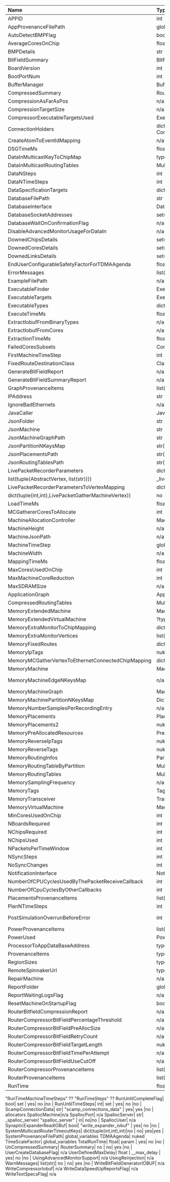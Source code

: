 Name| Type| ASB| Input | Output | Injected | Comment |
:---|:----|:---|:------|:-------|:---------|:--------|
APPID | int | _app_id | yes | no | no |
AppProvenanceFilePath |globals_variables
AutoDetectBMPFlag| bool | "auto_detect_bmp" / False if virtual| yes | yes | no |  allocators
AverageCoresOnChip| float| no | no| yes |no | FindApplicationChipsUsed untested
BMPDetails | str| "bmp_names" / None if virtual | yes| yes | no |   allocators
BitFieldSummary | BitFieldSummary| no | no| yes | no | BitFieldCompressorReport tested
BoardVersion | int | "version" | yes | yes | no |  allocators
BootPortNum| int| "boot_connection_port_num" | yes| yes |no |  allocators
BufferManager| BufferManager| _buffer_manager | yes| yes |no |
CompressedSummary| RouterSummary| no | no| yes |no|CompressedRouterSummaryReport triggered via cfg
CompressionAsFarAsPos| n/a
CompressionTargetSize| n/a
CompressorExecutableTargetsUsed| ExecutableTargets| no | no| yes |no | 3 algorithms
ConnectionHolders|  dict(tuple(ProjectionApplicationEdge, SynapseInformation), ConnectionHolder| no | 1| 1 |no | 
CreateAtomToEventIdMapping| n/a
DSGTimeMs| float| _dsg_time | 1| 1 |no | FinaliseTimingData?
DataInMulticastKeyToChipMap| typdict(tuple(int,int),int)| no | no| out |yes | 
DataInMulticastRoutingTables| MulticastRoutingTables| no | no| yes |yes |
DataNSteps | int | _max_run_time_steps | no| out |yes | same as  DataNTimeSteps
DataNTimeSteps| int| _max_run_time_steps | yes| out |yes | 
DataSpecificationTargets| dict(tuple(int,int,int),str) | no | yes| yes |no | 
DatabaseFilePath| str| passed | 1| 1 |no | 
DatabaseInterface| DatabaseInterface| no | no| 1 |no | used for external device interaction including visulisers
DatabaseSocketAddresses|set(SocketAddress)| _database_socket_addresses | in| no |no |
DatabaseWaitOnConfirmationFlag| n/a
DisableAdvancedMonitorUsageForDataIn|n/a
DownedChipsDetails| set(IgnoreChip)| parsed "down_chips"| yes|no|no | 
DownedCoresDetails| set(IgnoreCore)| parsed "down_cores" | yes| no |no | 
DownedLinksDetails| set(IgnoreLink| parsed "down_links"| yes| no |no|  
EndUserConfigurableSafetyFactorForTDMAAgenda| float| no | yes| no |no | https://github.com/SpiNNakerManchester/SpiNNFrontEndCommon/issues/788
ErrorMessages|list(str)| no | no| yes |no |
ExampleFilePath| n/a| n/a | n/a| n/a |n/a | Tests!
ExecutableFinder| ExecutableFinder| _executable_finder  | yes| no |no|
ExecutableTargets| ExecutableTargets| passed | yes| yes |no | 
ExecutableTypes| dict(ExecutableType,CoreSubsets or None)| to _executable_types | yes| yes |no | 
ExecuteTimeMs| float| no | 1| 1 |no | FinaliseTimingData?
ExtractIobufFromBinaryTypes| n/a
ExtractIobufFromCores| n/a
ExtractionTimeMs|float| no| 1| 1 |no | FinaliseTimingData?
FailedCoresSubsets| CoreSubsets| WEIRD | yes| no |no | https://github.com/SpiNNakerManchester/SpiNNFrontEndCommon/issues/784
FirstMachineTimeStep| int| _current_run_timesteps | yes| no |yes | Same as RunUntilTimeSteps?
FixedRouteDestinationClass| Class type| DataSpeedUpPacketGatherMachineVertex | 1| no |no | should this even be a param?
GenerateBitFieldReport| n/a
GenerateBitFieldSummaryReport| n/a
GraphProvenanceItems| list(ProvenanceDataItem)| used | no| yes |no |
IPAddress| str| _hostname | yes| yes |no |  allocators
IgnoreBadEthernets| n/a
JavaCaller|  JavaCaller|  JavaCaller(..) | yes| no |no |
JsonFolder| str (path)| _json_folder | yes| no |no |
JsonMachine| str (json)| no | no| yes |no | 
JsonMachineGraphPath| str (path)| no | no| yes |no |
JsonPartitionNKeysMap|str(path)| no | no| yes |no |
JsonPlacementsPath| str(path)| no | no| yes |no |
JsonRoutingTablesPath| str(path)|no| no| yes |no |
LivePacketRecorderParameters|  dict(LivePacketGatherParameters,
            list(tuple(AbstractVertex, list(str))))| _live_packet_recorder_params | yes| not |no |
LivePacketRecorderParametersToVertexMapping| dict(LivePacketGatherParameters,
            dict(tuple(int,int),LivePacketGatherMachineVertex))| no | 1| 1 |no |
LoadTimeMs|float| no | 1| 1 |no | FinaliseTimingData?
MCGathererCoresToAllocate| int| no | yes(optional)| no |no | Never set!
MachineAllocationController| MachineAllocationController| to _machine_allocation_controller  | yes| yes |no |  allocators
MachineHeight| n/a
MachineJsonPath| n/a
MachineTimeStep| global_variables
MachineWidth| n/a
MappingTimeMs| float| passed | 1| 1 |No | FinaliseTimingData?
MaxCoresUsedOnChip| int| no | no| yes |no | FindApplicationChipsUsed untested
MaxMachineCoreReduction| int| "max_machine_core_reduction" | yes| no |no | Better to use Machine.set_max_cores_per_chip
MaxSDRAMSize| n/a
ApplicationGraph| ApplicationGraph| _application_graph | yes| no |yes | 
CompressedRoutingTables| MulticastRoutingTables| no | yes| yes |no | 
MemoryExtendedMachine| Machine (with virtual chips)| no | yes| yes |yes |
MemoryExtendedVirtualMachine| ?type| no | no| yes |no | VirtualMallocBasedChipIDAllocator DEAD?
MemoryExtraMonitorToChipMapping| dict(tuple(int,int),ExtraMonitorSupportMachineVertex)| param for _locate_receivers_from_projections | yes| yes |no |
MemoryExtraMonitorVertices| list(ExtraMonitorSupportMachineVertex)| used by methods| yes |yes |no | use MemoryExtraMonitorToChipMapping.items()?
MemoryFixedRoutes| dict(tuple(int,int),FixedRouteEntry| to _fixed_routes | yes| yes |no | Nuke asb.fixed_route?
MemoryIpTags| nuked
MemoryMCGatherVertexToEthernetConnectedChipMapping| dict(tuple(int,int),DataSpeedUpPacketGatherMachineVertex)| used in methods | yes| yest |no |
MemoryMachine| MachineGraph| to .machine |yes|yes|yes|
MemoryMachineEdgeNKeysMap| n/a| no| -| no |no | nuked CompressibleMallocBasedRoutingInfoAllocator / nuked DestinationBasedRoutingInfoAllocator
MemoryMachineGraph| MachineGraph| _machine_graph | yes| yes |yes |
MemoryMachinePartitionNKeysMap| DictBasedMachinePartitionNKeysMap| no | yes| yes |yes |
MemoryNumberSamplesPerRecordingEntry| n/a
MemoryPlacements| Placements| to _placements | yes|yes|yes |
MemoryPlacements2| nuked
MemoryPreAllocatedResources| PreAllocatedResourceContainer| PreAllocatedResourceContainer() | yes| yes |no |
MemoryReverseIpTags| nuked
MemoryReverseTags| nuked
MemoryRoutingInfos| PartitionRoutingInfo| no | yes| yes |yes |
MemoryRoutingTableByPartition| MulticastRoutingTableByPartition| no | in| out |no |
MemoryRoutingTables| MulticastRoutingTables| to _router_tables | yes | yes |je |
MemorySamplingFrequency| n/a
MemoryTags|Tags| to _tags | in| out |yes |
MemoryTransceiver| Transceiver| to _txrx | yes| yes |no |
MemoryVirtualMachine| Machine| asb | yes| yes |no |
MinCoresUsedOnChip| int| no | no| 1 |no | FindApplicationChipsUsed untested
NBoardsRequired| int| _n_boards_required | yes| no |no |
NChipsRequired| int| _n_chips_required | yes| yes |no |
NChipsUsed| int| no | no| 1 |no |  FindApplicationChipsUsed untested
NPacketsPerTimeWindow| int| no | yes| no |no | https://github.com/SpiNNakerManchester/SpiNNFrontEndCommon/issues/788
NSyncSteps| int| __timesteps(sync_time)| yes| no |no |
NoSyncChanges| int| _no_sync_changes | yes| yes |no |
NotificationInterface| NotificationProtocol| check to close | yes| yes |no |
NumberOfCPUCyclesUsedByThePacketReceiveCallback| int| no | yes| no |no | https://github.com/SpiNNakerManchester/SpiNNFrontEndCommon/issues/788
NumberOfCpuCyclesByOtherCallbacks| int| no | yes| no |no |https://github.com/SpiNNakerManchester/SpiNNFrontEndCommon/issues/788
PlacementsProvenanceItems| list(ProvenanceDataItem)| used | yes| yes |no |
PlanNTimeSteps| int| yes | yes| no |no |
PostSimulationOverrunBeforeError| int| conditional set from "post_simulation_overrun_before_error" | yes| no |no |
PowerProvenanceItems| list(ProvenanceDataItem)| used | no| yes |no |
PowerUsed| PowerUsed| checked | yes| yes |no |
ProcessorToAppDataBaseAddress| type| asb | in| out |je |
ProvenanceItems| type| asb | in| out |je |
RegionSizes| type| asb | in| out |je |
RemoteSpinnakerUrl| type| _remote_spinnaker_url/"remote_spinnaker_url" | yes| no |je |
RepairMachine| n/a
ReportFolder| global_variables
ReportWaitingLogsFlag| n/a
ResetMachineOnStartupFlag| bool| "reset_machine_on_startup" | yes| yes |no |  allocators
RouterBitfieldCompressionReport| n/a
RouterCompressorBitFieldPercentageThreshold| n/a
RouterCompressorBitFieldPreAllocSize| n/a
RouterCompressorBitFieldRetryCount| n/a
RouterCompressorBitFieldTargetLength| nuked
RouterCompressorBitFieldTimePerAttempt| n/a
RouterCompressorBitFieldUseCutOff| n/a 
RouterCompressorProvenanceItems| list(ProvenanceDataItem)| no | yes| yes |no |
RouterProvenanceItems| list(ProvenanceDataItem)| used | yes| yes |no |
RunTime| float| param | yes| no |no |
"RunTimeMachineTimeSteps" ??
"RunTimeSteps" ??
RunUntilCompleteFlag| bool| set | yes| no |no |
RunUntilTimeSteps| int| set | yes| no |no |
ScampConnectionData| str| "scamp_connections_data" | yes| yes |no |  allocators
SpallocMachine|n/a
SpallocPort| n/a
SpallocServer| str| _spalloc_server/ "spalloc_server" | in| no|no |
SpallocUser| n/a
SynapticExpanderReadIOBuf| bool| "write_expander_iobuf" | yes| no |no |
SystemMulticastRouterTimeoutKeys| dict(tuple(int,int),int)|no | no| yes|yes |
SystemProvenanceFilePath| global_variables
TDMAAgenda| nuked
TimeScaleFactor| global_variables
TotalRunTime| float| param | yes| no |no |
UnCompressedSummary| RouterSummary| no | no| yes |no |
UserCreateDatabaseFlag| n/a
UserDefinedMaxDelay| float | __max_delay | yes| no |no |
UsingAdvancedMonitorSupport| n/a
UsingReinjection| n/a
WarnMessages| list(str)| no | no| yes |no |
WriteBitFieldGeneratorIOBUF| n/a
WriteCompressorIobuf| n/a
WriteDataSpeedUpReportsFlag| n/a
WriteTextSpecsFlag| n/a


